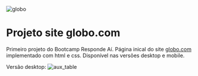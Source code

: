 ![globo](https://i.imgur.com/gjbBK6L.png)

# Projeto site globo.com

Primeiro projeto do Bootcamp Responde Aí. Página inical do site [globo.com](https://www.globo.com/) implementado com html e css. Disponível nas versões desktop e mobile.

Versão desktop:
![aux_table](https://i.imgur.com/1z9No0F.png)

